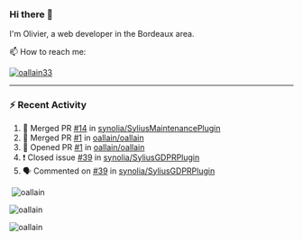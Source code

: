 ### Hi there 👋

I'm Olivier, a web developer in the Bordeaux area.

📫 How to reach me:

<p> <a href="https://twitter.com/oallain33" target="blank"><img src="https://img.shields.io/twitter/follow/oallain33?logo=twitter&style=for-the-badge" alt="oallain33" /></a> </p>

---

### :zap: Recent Activity

<!--START_SECTION:activity-->
1. 🎉 Merged PR [#14](https://github.com/synolia/SyliusMaintenancePlugin/pull/14) in [synolia/SyliusMaintenancePlugin](https://github.com/synolia/SyliusMaintenancePlugin)
2. 🎉 Merged PR [#1](https://github.com/oallain/oallain/pull/1) in [oallain/oallain](https://github.com/oallain/oallain)
3. 💪 Opened PR [#1](https://github.com/oallain/oallain/pull/1) in [oallain/oallain](https://github.com/oallain/oallain)
4. ❗️ Closed issue [#39](https://github.com/synolia/SyliusGDPRPlugin/issues/39) in [synolia/SyliusGDPRPlugin](https://github.com/synolia/SyliusGDPRPlugin)
5. 🗣 Commented on [#39](https://github.com/synolia/SyliusGDPRPlugin/issues/39) in [synolia/SyliusGDPRPlugin](https://github.com/synolia/SyliusGDPRPlugin)
<!--END_SECTION:activity-->

<p>&nbsp;<img align="center" src="https://github-readme-stats.vercel.app/api?username=oallain&show_icons=true&locale=en" alt="oallain" /></p>

<p><img align="center" src="https://github-readme-streak-stats.herokuapp.com/?user=oallain&" alt="oallain" /></p>

<p><img src="https://github-readme-stats.vercel.app/api/top-langs?username=oallain&show_icons=true&locale=en&layout=compact" alt="oallain" /></p>
